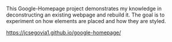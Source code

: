 This Google-Homepage project demonstrates my knowledge in deconstructing an existing webpage and rebuild it. The goal is to experiment on how elements are placed and how they are styled. 

https://jcsegovia1.github.io/google-homepage/
